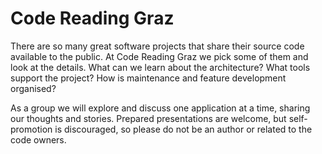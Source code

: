 # Code Reading Graz

There are so many great software projects that share their source code available to the public. At Code Reading Graz we pick some of them and look at the details. What can we learn about the architecture? What tools support the project? How is maintenance and feature development organised?

As a group we will explore and discuss one application at a time, sharing our thoughts and stories. Prepared presentations are welcome, but self-promotion is discouraged, so please do not be an author or related to the code owners.
